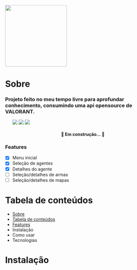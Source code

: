 <img src="https://user-images.githubusercontent.com/31023594/149328329-424137c9-e60e-4789-8962-f5c3c1f09def.png" width="200" height="200"/>

# Sobre
<h3>Projeto feito no meu tempo livre para aprofundar conhecimento, consumindo uma api opensource de VALORANT.</h3>
<ul>
  <img src="https://img.shields.io/badge/phs-wellcome-green"/>
  <img src="https://img.shields.io/badge/license-MIT-blue"/>
  <img src="https://img.shields.io/badge/version-1.00-green"/>
</ul>

<h4 align="center"> 🚧 Em construção...  🚧</h4>

### Features
- [x] Menu inicial
- [x] Seleção de agentes
- [x] Detalhes do agente
- [ ] Seleção/detalhes de armas
- [ ] Seleção/detalhes de mapas

# Tabela de conteúdos
<ul>
  <li><a href="#sobre">Sobre</a></li>
  <li><a href="#tabela-de-conteúdos">Tabela de conteúdos</a></li>
  <li><a href="#features">Features</a></li>  
  <li>Instalação</li>
  <li>Como usar</li>
  <li>Tecnologias</li>
</ul>

# Instalação
